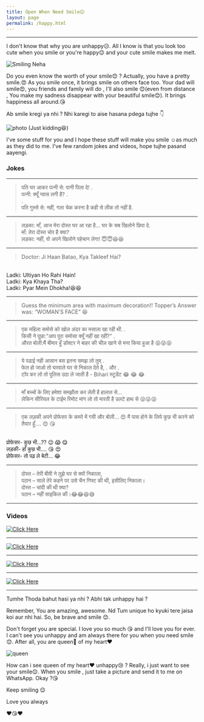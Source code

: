```yaml
---
title: Open When Need Smile😊
layout: page
permalink: /happy.html
---
```

<hr />

I don't know that why you are unhappy😥. All I know is that you look too cute when you smile or you're happy😌 and your cute smile makes me melt.

![Smiling Neha](../uploads/user/smilingneha.jpg)

Do you even know the worth of your smile😊 ? Actually, you have a pretty smile.😍 As you smile once, it brings smile on others face too. Your dad will smile😍,  you friends and family will do , I'll also smile 😊(even from distance , You make my sadness disappear with your beautiful smile😊). It brings happiness all around.😘

Ab smile kregi ya nhi ? Nhi karegi to aise hasana pdega tujhe 👇

![photo](../uploads/user/smile1.jpg)
(Just kidding😆)

I've some stuff for you and I hope these stuff will make you smile ☺as much as they did to me. I've few random jokes and videos, hope tujhe pasand aayengi.

### Jokes

---

> पति घर आकर पत्नी से: पानी पिला दे!
.<br>
पत्नी: क्यूँ प्यास लगी है?
.<br>
.<br>
पति गुस्से से: नहीं, गला चेक करना है
कही से लीक तो नहीं है.

---

> लड़का: माँ, आज मेरा दोस्त घर आ रहा है…
घर के सब खिलोने छिपा दे. <br>
माँ: तेरा दोस्त चोर है क्या? <br>
लड़का: नहीं, वो अपने खिलोने पहेचान लेगा!
😇😇😆😆

---

> Doctor: Ji Haan Batao, Kya Takleef Hai?
<br>
Ladki: Ultiyan Ho Rahi Hain! 
<br>
Ladki: Kya Khaya Tha?
<br>
Ladki: Pyar Mein Dhokha!😆😆

---

> Guess the minimum area with maximum decoration!! 
Topper’s Answer was: 
 “WOMAN’S FACE” 😆

---

> एक महिला समोसे को खोल
अंदर का मसाला खा
रही थी.
.<br>
किसी ने पूछा:”आप पूरा समोसा क्यूँ नहीं खा रहीं?”
.<br>
औरत बोली:मैं बीमार हूँ डॉक्टर ने बाहर की चीज़ खाने से मना किया हुआ है
😝😝😝

---

>ये पढाई नही आसान बस इतना समझ लो तुम्
.<br>
फेल हो जाओ तो घरवाले घर से निकाल देते है, . और 
.<br>
टॉप कर लो तो पुलिस उठा ले जाती है - Bihari स्टूडेंट 😂 😂 😂

---

> माँ बच्चों के लिए हमेशा समझौता कर लेती है हालात से…<br>
लेकिन सीरियल के टाईम रिमोट मांग लो तो मारती है उलटे हाथ से 😜😜😜

---

> एक लड़की अपने प्रोफेसर के कमरे में गयी और बोली… 😍
मै पास होने के लिये कुछ भी करने को तैयार
हूँ…. 😍 😘
<br>
प्रोफेसर- कुछ भी…?? 😉 😱 😋
<br>
लड़की- हाँ कुछ भी…. 😘 😍
<br>
प्रोफेसर- तो पढ़ ले बेटी… 😂

---

> दोस्त – तेरी बीवी ने तुझे घर से क्यों निकाला,<br>
पठान – साले तेरे कहने पर उसे चैन गिफ्ट की थी, इसीलिए निकाला।<br>
दोस्त – चांदी की थी क्या?<br>
पठान – नहीं साइकिल की।😂😂😆😅

---

### Videos


[![Click Here](https://img.youtube.com/vi/coAKigqE6aA/0.jpg)](https://www.youtube.com/watch?v=coAKigqE6aA)

---

[![Click Here](https://img.youtube.com/vi/TK1lsJvkNsY/0.jpg)](https://www.youtube.com/watch?v=TK1lsJvkNsY)

---

[![Click Here](https://img.youtube.com/vi/cB_k4bi7VeU/0.jpg)](https://www.youtube.com/watch?v=cB_k4bi7VeU)

---

[![Click Here](https://img.youtube.com/vi/uvqD_VUZI24/0.jpg)](https://www.youtube.com/watch?v=uvqD_VUZI24)

---

Tumhe Thoda bahut hasi ya nhi ? Abhi tak unhappy hai ?

Remember, You are amazing, awesome. Nd Tum unique ho kyuki tere jaisa koi aur nhi hai. So, be brave and smile 😊.

Don't forget you are special. I love you so much 😘 and I'll love you for ever. I can't see you unhappy and am always there for you when you need smile😊. After all, you are queen👰 of my heart❤

![queen](../uploads/user/queenofheart.jpg "your are my queen")

How can i see queen of my heart❤ unhappy😢 ? Really, i just want to see your smile😌. When you smile , just take a picture and send it to me on WhatsApp. Okay ?😘

Keep smiling 😌

Love you always 

❤😘❤


